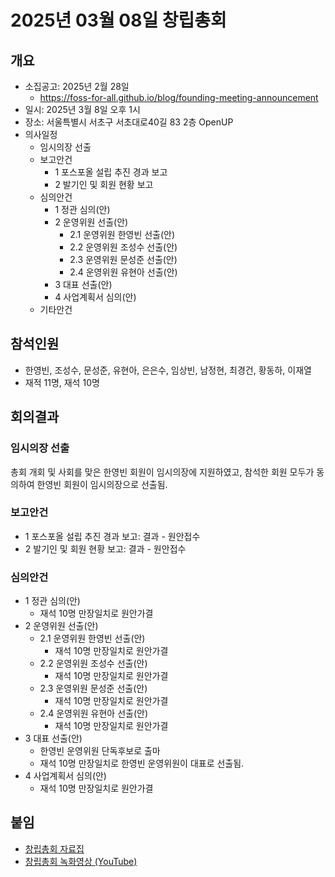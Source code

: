 # 2025년 03월 08일 창립총회

## 개요

- 소집공고: 2025년 2월 28일
  - https://foss-for-all.github.io/blog/founding-meeting-announcement
- 일시: 2025년 3월 8일 오후 1시
- 장소: 서울특별시 서초구 서초대로40길 83 2층 OpenUP
- 의사일정
  - 임시의장 선출
  - 보고안건
    - 1 포스포올 설립 추진 경과 보고
    - 2 발기인 및 회원 현황 보고
  - 심의안건
    - 1 정관 심의(안)
    - 2 운영위원 선출(안)
      - 2.1 운영위원 한영빈 선출(안)
      - 2.2 운영위원 조성수 선출(안)
      - 2.3 운영위원 문성준 선출(안)
      - 2.4 운영위원 유현아 선출(안)
    - 3 대표 선출(안)
    - 4 사업계획서 심의(안)
  - 기타안건

## 참석인원

- 한영빈, 조성수, 문성준, 유현아, 은은수, 임상빈, 남정현, 최경건, 황동하, 이재열
- 재적 11명, 재석 10명

## 회의결과

### 임시의장 선출

총회 개회 및 사회를 맞은 한영빈 회원이 임시의장에 지원하였고, 참석한 회원 모두가 동의하여 한영빈 회원이 임시의장으로 선출됨.

### 보고안건

- 1 포스포올 설립 추진 경과 보고: 결과 - 원안접수
- 2 발기인 및 회원 현황 보고: 결과 - 원안접수

### 심의안건

- 1 정관 심의(안)
  - 재석 10명 만장일치로 원안가결
- 2 운영위원 선출(안)
  - 2.1 운영위원 한영빈 선출(안)
    - 재석 10명 만장일치로 원안가결
  - 2.2 운영위원 조성수 선출(안)
    - 재석 10명 만장일치로 원안가결
  - 2.3 운영위원 문성준 선출(안)
    - 재석 10명 만장일치로 원안가결
  - 2.4 운영위원 유현아 선출(안)
    - 재석 10명 만장일치로 원안가결
- 3 대표 선출(안)
  - 한영빈 운영위원 단독후보로 출마
  - 재석 10명 만장일치로 한영빈 운영위원이 대표로 선출됨.
- 4 사업계획서 심의(안)
  - 재석 10명 만장일치로 원안가결

## 붙임

- [창립총회 자료집](./창립총회%20자료집.pdf)
- [창립총회 녹화영상 (YouTube)](https://www.youtube.com/watch?v=orpUhYZGuVs)
